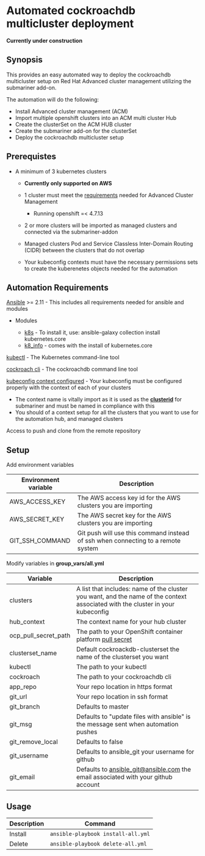# Automated cockroachdb multicluster deployment
**Currently under construction**

## Synopsis
This provides an easy automated way to deploy the cockroachdb multicluster setup on Red Hat Advanced cluster management utilizing the submariner add-on.

The automation will do the following:
- Install Advanced cluster management (ACM)
- Import multiple openshift clusters into an ACM multi cluster Hub
- Create the clusterSet on the ACM HUB cluster
- Create the submariner add-on for the clusterSet
- Deploy the cockroachdb multicluster setup

## Prerequistes
- A minimum of 3 kubernetes clusters
  
  - **Currently only supported on AWS**
  - 1 cluster must meet the [requirements](https://access.redhat.com/documentation/en-us/red_hat_advanced_cluster_management_for_kubernetes/2.3/html/install/installing#sizing-your-cluster "ACM install") needed for Advanced Cluster Management

    - Running openshift =< 4.7.13
  - 2 or more clusters will be imported as managed clusters and connected via the submariner-addon
  - Managed clusters Pod and Service Classless Inter-Domain Routing (CIDR) between the clusters that do not overlap
  - Your kubeconfig contexts must have the necessary permissions sets to create the kuberenetes objects needed for the automation
## Automation Requirements

[Ansible](https://docs.ansible.com/ansible/latest/installation_guide/intro_installation.html "Ansible installation requirements") >= 2.11 - This includes all requirements needed for ansible and modules

-  Modules
   
   - [k8s](https://docs.ansible.com/ansible/latest/collections/kubernetes/core/k8s_module.html#ansible-collections-kubernetes-core-k8s-module "k8s module") - To install it, use: ansible-galaxy collection install kubernetes.core
   - [k8_info](https://docs.ansible.com/ansible/latest/collections/kubernetes/core/k8s_info_module.html#ansible-collections-kubernetes-core-k8s-info-module "k8_infor module") - comes with the install of kubernetes.core

[kubectl](https://kubernetes.io/docs/tasks/tools/ "kubectl install") - The Kubernetes command-line tool

[cockroach cli](https://www.cockroachlabs.com/docs/stable/install-cockroachdb-mac.html "cockroachdb cli install") - The cockroachdb command line tool

[kubeconfig context configured](https://kubernetes.io/docs/tasks/access-application-cluster/configure-access-multiple-clusters/ "Configure Access to Multiple Clusters") - Your kubeconfig must be configured properly with the context of each of your clusters
  - The context name is vitally import as it is used as the **[clusterid](https://submariner.io/operations/deployment/subctl/#join)** for submariner and must be named in compliance with this
  - You should of a context setup for all the clusters that you want to use for the automation hub, and managed clusters

Access to push and clone from the remote repository

## Setup
Add environment variables

| Environment variable | Description |
| --- | --- |
| AWS_ACCESS_KEY | The AWS access key id for the AWS clusters you are importing
| AWS_SECRET_KEY | The AWS secret key for the AWS clusters you are importing
| GIT_SSH_COMMAND | Git push will use this command instead of ssh when connecting to a remote system


Modify variables in **group_vars/all.yml**

| Variable | Description
| --- | --- |
| clusters | A list that includes: name of the cluster you want, and the name of the context associated with the cluster in your kubeconfig
| hub_context | The context name for your hub cluster
| ocp_pull_secret_path | The path to your OpenShift container platform [pull secret](cloud.redhat.com/openshift/install/pull-secret)
| clusterset_name | Default cockroackdb-clusterset the name of the clusterset you want
| kubectl | The path to your kubectl 
| cockroach | The path to your cockroachdb cli
| app_repo | Your repo location in https format
| git_url | Your repo location in ssh format
| git_branch | Defaults to master
| git_msg | Defaults to "update files with ansible" is the message sent when automation pushes 
| git_remove_local | Defaults to false
| git_username | Defaults to ansible_git your username for github
| git_email | Defaults to ansible_git@ansible.com the email associated with your github account

## Usage
| Description | Command |
| ----------- | ------- |
Install | `ansible-playbook install-all.yml`   
Delete | `ansible-playbook delete-all.yml`  
